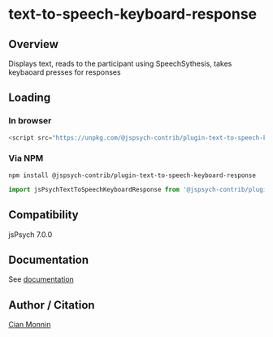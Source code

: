# text-to-speech-keyboard-response

## Overview

Displays text, reads to the participant using SpeechSythesis, takes keybaoard presses for responses

## Loading

### In browser

```js
<script src="https://unpkg.com/@jspsych-contrib/plugin-text-to-speech-keyboard-response@1.0.0"></script>
```

### Via NPM

```
npm install @jspsych-contrib/plugin-text-to-speech-keyboard-response
```

```js
import jsPsychTextToSpeechKeyboardResponse from '@jspsych-contrib/plugin-text-to-speech-keyboard-response';
```

## Compatibility

jsPsych 7.0.0

## Documentation

See [documentation](https://github.com/jspsych/jspsych-contrib/blob/main/packages/plugin-text-to-speech-keyboard-response/docs/jspsych-text-to-speech-keyboard-response.md)

## Author / Citation

[Cian Monnin](https://github.com/CMonnin)

